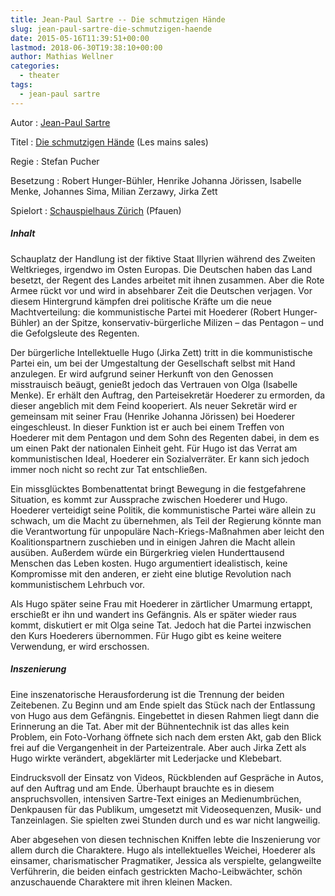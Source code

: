 ```yaml
---
title: Jean-Paul Sartre -- Die schmutzigen Hände
slug: jean-paul-sartre-die-schmutzigen-haende
date: 2015-05-16T11:39:51+00:00
lastmod: 2018-06-30T19:38:10+00:00
author: Mathias Wellner
categories:
  - theater
tags:
  - jean-paul sartre
---
```

Autor
:   [Jean-Paul Sartre](https://de.wikipedia.org/wiki/Jean-Paul_Sartre)

Titel
:   [Die schmutzigen Hände](https://de.wikipedia.org/wiki/Die_schmutzigen_H%C3%A4nde) (Les mains sales)

Regie
:   Stefan Pucher

Besetzung
:   Robert Hunger-Bühler, Henrike Johanna Jörissen, Isabelle Menke, Johannes Sima, Milian Zerzawy, Jirka Zett

Spielort
:   [Schauspielhaus Zürich](http://schauspielhaus.ch) (Pfauen)

##### Inhalt

Schauplatz der Handlung ist der fiktive Staat Illyrien während des Zweiten Weltkrieges, irgendwo im Osten Europas. Die Deutschen haben das Land besetzt, der Regent des Landes arbeitet mit ihnen zusammen. Aber die Rote Armee rückt vor und wird in absehbarer Zeit die Deutschen verjagen. Vor diesem Hintergrund kämpfen drei politische Kräfte um die neue Machtverteilung: die kommunistische Partei mit Hoederer (Robert Hunger-Bühler) an der Spitze, konservativ-bürgerliche Milizen &ndash; das Pentagon &ndash; und die Gefolgsleute des Regenten. 

Der bürgerliche Intellektuelle Hugo (Jirka Zett) tritt in die kommunistische Partei ein, um bei der Umgestaltung der Gesellschaft selbst mit Hand anzulegen. Er wird aufgrund seiner Herkunft von den Genossen misstrauisch beäugt, genießt jedoch das Vertrauen von Olga (Isabelle Menke). Er erhält den Auftrag, den Parteisekretär Hoederer zu ermorden, da dieser angeblich mit dem Feind kooperiert. Als neuer Sekretär wird er gemeinsam mit seiner Frau (Henrike Johanna Jörissen) bei Hoederer eingeschleust. In dieser Funktion ist er auch bei einem Treffen von Hoederer mit dem Pentagon und dem Sohn des Regenten dabei, in dem es um einen Pakt der nationalen Einheit geht. Für Hugo ist das Verrat am kommunistischen Ideal, Hoederer ein Sozialverräter. Er kann sich jedoch immer noch nicht so recht zur Tat entschließen. 

Ein missglücktes Bombenattentat bringt Bewegung in die festgefahrene Situation, es kommt zur Aussprache zwischen Hoederer und Hugo. Hoederer verteidigt seine Politik, die kommunistische Partei wäre allein zu schwach, um die Macht zu übernehmen, als Teil der Regierung könnte man die Verantwortung für unpopuläre Nach-Kriegs-Maßnahmen aber leicht den Koalitionspartnern zuschieben und in einigen Jahren die Macht allein ausüben. Außerdem würde ein Bürgerkrieg vielen Hunderttausend Menschen das Leben kosten. Hugo argumentiert idealistisch, keine Kompromisse mit den anderen, er zieht eine blutige Revolution nach kommunistischem Lehrbuch vor. 

Als Hugo später seine Frau mit Hoederer in zärtlicher Umarmung ertappt, erschießt er ihn und wandert ins Gefängnis. Als er später wieder raus kommt, diskutiert er mit Olga seine Tat. Jedoch hat die Partei inzwischen den Kurs Hoederers übernommen. Für Hugo gibt es keine weitere Verwendung, er wird erschossen. 
  
##### Inszenierung

Eine inszenatorische Herausforderung ist die Trennung der beiden Zeitebenen. Zu Beginn und am Ende spielt das Stück nach der Entlassung von Hugo aus dem Gefängnis. Eingebettet in diesen Rahmen liegt dann die Erinnerung an die Tat. Aber mit der Bühnentechnik ist das alles kein Problem, ein Foto-Vorhang öffnete sich nach dem ersten Akt, gab den Blick frei auf die Vergangenheit in der Parteizentrale. Aber auch Jirka Zett als Hugo wirkte verändert, abgeklärter mit Lederjacke und Klebebart. 

Eindrucksvoll der Einsatz von Videos, Rückblenden auf Gespräche in Autos, auf den Auftrag und am Ende. Überhaupt brauchte es in diesem anspruchsvollen, intensiven Sartre-Text einiges an Medienumbrüchen, Denkpausen für das Publikum, umgesetzt mit Videosequenzen, Musik- und Tanzeinlagen. Sie spielten zwei Stunden durch und es war nicht langweilig. 

Aber abgesehen von diesen technischen Kniffen lebte die Inszenierung vor allem durch die Charaktere. Hugo als intellektuelles Weichei, Hoederer als einsamer, charismatischer Pragmatiker, Jessica als verspielte, gelangweilte Verführerin, die beiden einfach gestrickten Macho-Leibwächter, schön anzuschauende Charaktere mit ihren kleinen Macken. 
